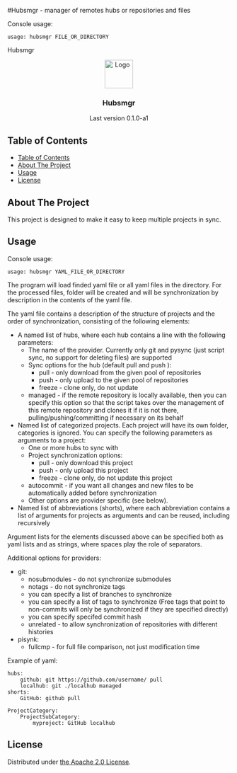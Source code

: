 #Hubsmgr - manager of remotes hubs or repositories and files

Console usage:

    usage: hubsmgr FILE_OR_DIRECTORY

Hubsmgr 

<p align="center">
    <img src="" alt="Logo" width="64" height="64">
    <h3 align="center">Hubsmgr</h3>
    <p align="center">Last version 0.1.0-a1</p>
</p>


## Table of Contents

- [Table of Contents](#table-of-contents)
- [About The Project](#about-the-project)
- [Usage](#usage)
- [License](#license)


## About The Project

This project is designed to make it easy to keep multiple projects in sync.

## Usage

Console usage:

    usage: hubsmgr YAML_FILE_OR_DIRECTORY

The program will load finded yaml file or all yaml files in the directory. For the processed files, folder will be created and will be synchronization by description in the contents of the yaml file.

The yaml file contains a description of the structure of projects and the order of synchronization, consisting of the following elements:
 - A named list of hubs, where each hub contains a line with the following parameters:
    - The name of the provider. Currently only git and pysync (just script sync, no support for deleting files) are supported
    - Sync options for the hub (default pull and push ):
        - pull - only download from the given pool of repositories
        - push - only upload to the given pool of repositories
        - freeze - clone only, do not update
    - managed - if the remote repository is locally available, then you can specify this option so that the script takes over the management of this remote repository and clones it if it is not there, pulling/pushing/committing if necessary on its behalf
 - Named list of categorized projects. Each project will have its own folder, categories is ignored. You can specify the following parameters as arguments to a project:
    - One or more hubs to sync with
    - Project synchronization options:
        - pull - only download this project
        - push - only upload this project
        - freeze - clone only, do not update this project
    - autocommit - if you want all changes and new files to be automatically added before synchronization
    - Other options are provider specific (see below).
 - Named list of abbreviations (shorts), where each abbreviation contains a list of arguments for projects as arguments and can be reused, including recursively

Argument lists for the elements discussed above can be specified both as yaml lists and as strings, where spaces play the role of separators.

Additional options for providers:
   - git:
      - nosubmodules - do not synchronize submodules
      - notags - do not synchronize tags
      - you can specify a list of branches to synchronize
      - you can specify a list of tags to synchronize (Free tags that point to non-commits will only be synchronized if they are specified directly)
      - you can specify specifed commit hash
      - unrelated - to allow synchronization of repositories with different histories
  - pisynk:
     - fullcmp - for full file comparison, not just modification time

Example of yaml:

    hubs:
        github: git https://github.com/username/ pull
        localhub: git ./localhub managed
    shorts:
        GitHub: github pull

    ProjectCategory:
        ProjectSubCategory:
            myproject: GitHub localhub

## License

Distributed under [the Apache 2.0 License](./LICENSE).
